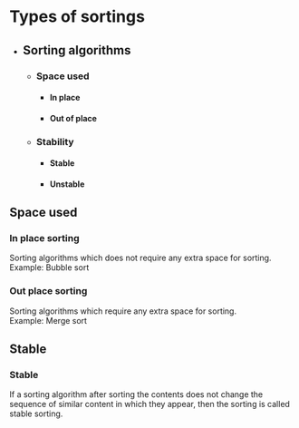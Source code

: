 # Types of sortings
* ## Sorting algorithms
  * ### Space used
    * #### In place
    * #### Out of place
  * ### Stability
    * #### Stable
    * #### Unstable



## Space used
### In place sorting
Sorting algorithms which does not require any extra space for sorting.<br>
Example: Bubble sort

### Out place sorting
Sorting algorithms which require any extra space for sorting.<br>
Example: Merge sort


## Stable
### Stable
If a sorting algorithm after sorting the contents does not change the sequence of similar content in which they appear, then the sorting is called stable sorting.

